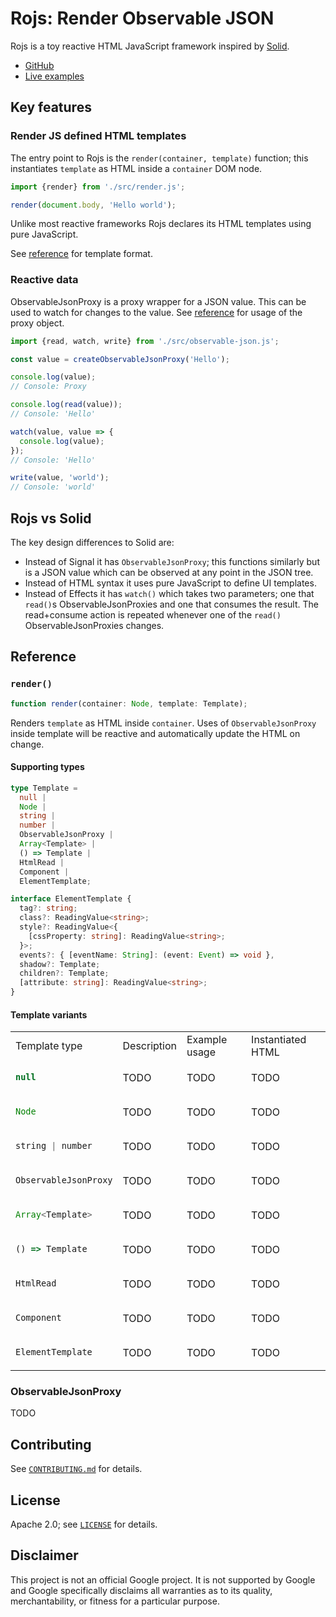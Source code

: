 # Rojs: Render Observable JSON
Rojs is a toy reactive HTML JavaScript framework inspired by [Solid](https://www.solidjs.com/).

- [GitHub](https://github.com/randfur/rojs)
- [Live examples](examples/)

## Key features

### Render JS defined HTML templates

The entry point to Rojs is the `render(container, template)` function; this instantiates `template` as HTML inside a `container` DOM node.

```js
import {render} from './src/render.js';

render(document.body, 'Hello world');
```

Unlike most reactive frameworks Rojs declares its HTML templates using pure JavaScript.

See [reference](#render) for template format.

### Reactive data

ObservableJsonProxy is a proxy wrapper for a JSON value. This can be used to watch for changes to the value. See [reference](observablejsonproxy) for usage of the proxy object.

```js
import {read, watch, write} from './src/observable-json.js';

const value = createObservableJsonProxy('Hello');

console.log(value);
// Console: Proxy

console.log(read(value));
// Console: 'Hello'

watch(value, value => {
  console.log(value);
});
// Console: 'Hello'

write(value, 'world');
// Console: 'world'
```

## Rojs vs Solid
The key design differences to Solid are:
- Instead of Signal it has `ObservableJsonProxy`; this functions similarly but is a JSON value which can be observed at any point in the JSON tree.
- Instead of HTML syntax it uses pure JavaScript to define UI templates.
- Instead of Effects it has `watch()` which takes two parameters; one that `read()`s ObservableJsonProxies and one that consumes the result. The read+consume action is repeated whenever one of the `read()` ObservableJsonProxies changes.

## Reference

### `render()`

```ts
function render(container: Node, template: Template);
```

Renders `template` as HTML inside `container`. Uses of `ObservableJsonProxy` inside template will be reactive and automatically update the HTML on change.

#### Supporting types

```ts
type Template =
  null |
  Node |
  string |
  number |
  ObservableJsonProxy |
  Array<Template> |
  () => Template |
  HtmlRead |
  Component |
  ElementTemplate;

interface ElementTemplate {
  tag?: string;
  class?: ReadingValue<string>;
  style?: ReadingValue<{
    [cssProperty: string]: ReadingValue<string>;
  }>;
  events?: { [eventName: String]: (event: Event) => void },
  shadow?: Template;
  children?: Template;
  [attribute: string]: ReadingValue<string>;
}
```

#### Template variants

<table>
  <tr>
    <td>Template type</td>
    <td>Description</td>
    <td>Example usage</td>
    <td>Instantiated HTML</td>
  </tr>
  <tr>
<td>

```ts
null
```

</td>
    <td>TODO</td>
    <td>TODO</td>
    <td>TODO</td>
  </tr>
  <tr>
<td>

```ts
Node
```

</td>
    <td>TODO</td>
    <td>TODO</td>
    <td>TODO</td>
  </tr>
  <tr>
<td>

```ts
string | number
```

</td>
    <td>TODO</td>
    <td>TODO</td>
    <td>TODO</td>
  </tr>
  <tr>
<td>

```ts
ObservableJsonProxy
```

</td>
    <td>TODO</td>
    <td>TODO</td>
    <td>TODO</td>
  </tr>
  <tr>
<td>

```ts
Array<Template>
```

</td>
    <td>TODO</td>
    <td>TODO</td>
    <td>TODO</td>
  </tr>
  <tr>
<td>

```ts
() => Template
```

</td>
    <td>TODO</td>
    <td>TODO</td>
    <td>TODO</td>
  </tr>
  <tr>
<td>

```ts
HtmlRead
```

</td>
    <td>TODO</td>
    <td>TODO</td>
    <td>TODO</td>
  </tr>
  <tr>
<td>

```ts
Component
```

</td>
    <td>TODO</td>
    <td>TODO</td>
    <td>TODO</td>
  </tr>
<td>

```ts
ElementTemplate
```

</td>
    <td>TODO</td>
    <td>TODO</td>
    <td>TODO</td>
  </tr>
</table>

### ObservableJsonProxy

TODO

## Contributing
See [`CONTRIBUTING.md`](CONTRIBUTING.md) for details.

## License
Apache 2.0; see [`LICENSE`](LICENSE) for details.

## Disclaimer
This project is not an official Google project. It is not supported by
Google and Google specifically disclaims all warranties as to its quality,
merchantability, or fitness for a particular purpose.